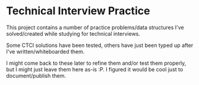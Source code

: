 # Technical Interview Practice

This project contains a number of practice problems/data structures I've solved/created while studying for technical interviews.

Some CTCI solutions have been tested, others have just been typed up after I've written/whiteboarded them.

I might come back to these later to refine them and/or test them properly, but I might just leave them here as-is :P. I figured it would be cool just to document/publish them.
